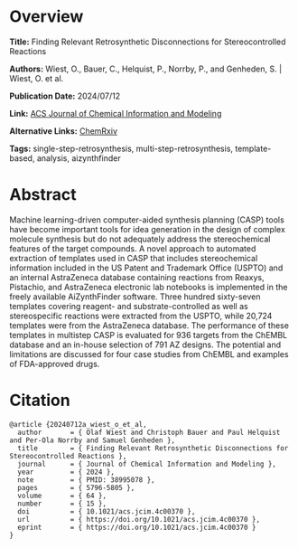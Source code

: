 # Overview
**Title:**
Finding Relevant Retrosynthetic Disconnections for Stereocontrolled Reactions

**Authors:**
Wiest, O., Bauer, C., Helquist, P., Norrby, P., and Genheden, S. |
Wiest, O. et al.

**Publication Date:**
2024/07/12

**Link:**
[ACS Journal of Chemical Information and Modeling](https://pubs.acs.org/doi/10.1021/acs.jcim.4c00370)

**Alternative Links:**
[ChemRxiv](https://chemrxiv.org/engage/chemrxiv/article-details/65ae234e9138d231617732e6)

**Tags:**
single-step-retrosynthesis, multi-step-retrosynthesis, template-based, analysis, aizynthfinder


# Abstract
Machine learning-driven computer-aided synthesis planning (CASP) tools have become important tools for idea generation in the design of complex molecule synthesis but do not adequately address the stereochemical features of the target compounds.
A novel approach to automated extraction of templates used in CASP that includes stereochemical information included in the US Patent and Trademark Office (USPTO) and an internal AstraZeneca database containing reactions from Reaxys, Pistachio, and AstraZeneca electronic lab notebooks is implemented in the freely available AiZynthFinder software.
Three hundred sixty-seven templates covering reagent- and substrate-controlled as well as stereospecific reactions were extracted from the USPTO, while 20,724 templates were from the AstraZeneca database.
The performance of these templates in multistep CASP is evaluated for 936 targets from the ChEMBL database and an in-house selection of 791 AZ designs.
The potential and limitations are discussed for four case studies from ChEMBL and examples of FDA-approved drugs.


# Citation
```
@article {20240712a_wiest_o_et_al,
  author       = { Olaf Wiest and Christoph Bauer and Paul Helquist and Per-Ola Norrby and Samuel Genheden },
  title        = { Finding Relevant Retrosynthetic Disconnections for Stereocontrolled Reactions },
  journal      = { Journal of Chemical Information and Modeling },
  year         = { 2024 },
  note         = { PMID: 38995078 },
  pages        = { 5796-5805 },
  volume       = { 64 },
  number       = { 15 },
  doi          = { 10.1021/acs.jcim.4c00370 },
  url          = { https://doi.org/10.1021/acs.jcim.4c00370 },
  eprint       = { https://doi.org/10.1021/acs.jcim.4c00370 }
}
```
